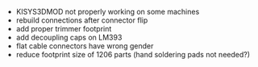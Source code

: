 - KISYS3DMOD not properly working on some machines
- rebuild connections after connector flip
- add proper trimmer footprint
- add decoupling caps on LM393
- flat cable connectors have wrong gender
- reduce footprint size of 1206 parts (hand soldering pads not needed?)

